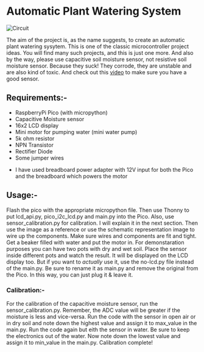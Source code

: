 # Automatic Plant Watering System

![Circuit](https://user-images.githubusercontent.com/90843436/198832746-de757784-c96c-4fa1-ac33-293d97efa5e6.png)

The aim of the project is, as the name suggests, to create an automatic plant watering sysytem. This is one of the classic microcontroller project ideas. You will find many such projects, and this is just one more. And also by the way, please use capacitive soil moisture sensor, not resistive soil moisture sensor. Because they suck! They corrode, they are unstable and are also kind of toxic. And check out this [video](https://youtu.be/IGP38bz-K48) to make sure you have a good sensor.

## Requirements:-
  - RaspberryPi Pico (with micropython)
  - Capacitive Moisture sensor
  - 16x2 LCD display
  - Mini motor for pumping water (mini water pump)
  - 5k ohm resistor
  - NPN Transistor
  - Rectifier Diode
  - Some jumper wires
  + I have used breadboard power adapter with 12V input for both the Pico and the breadboard which powers the motor

## Usage:-
Flash the pico with the appropriate micropython file. Then use Thonny to put lcd_api.py, pico_i2c_lcd.py and main.py into the Pico. Also, use sensor_calibration.py for calibration. I will explain it in the next section. Then use the image as a reference or use the schematic representation image to wire up the components. Make sure wires and components are fit and tight. Get a beaker filled with water and put the motor in. For demonstaration purposes you can have two pots with dry and wet soil. Place the sensor inside different pots and watch the result. It will be displayed on the LCD display too. But if you want to _actually_ use it, use the no-lcd.py file instead of the main.py. Be sure to rename it as main.py and remove the original from the Pico. In this way, you can just plug it & leave it.

### Calibration:-
For the calibration of the capacitive moisture sensor, run the sensor_calibration.py. Remember, the ADC value will be greater if the moisture is less and vice-versa. Run the code with the sensor in open air or in dry soil and note down the highest value and assign it to max_value in the main.py. Run the code again but eith the sensor in water. Be sure to keep the electronics out of the water. Now note down the lowest value and assign it to min_value in the main.py. Calibration complete!
